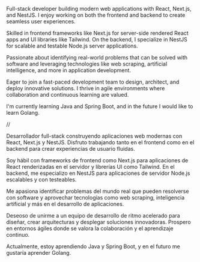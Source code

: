 Full-stack developer building modern web applications with React, Next.js, and NestJS. I enjoy working on both the frontend and backend to create seamless user experiences.

Skilled in frontend frameworks like Next.js for server-side rendered React apps and UI libraries like Tailwind. On the backend, I specialize in NestJS for scalable and testable Node.js server applications.

Passionate about identifying real-world problems that can be solved with software and leveraging technologies like web scraping, artificial intelligence, and more in application development.

Eager to join a fast-paced development team to design, architect, and deploy innovative solutions. I thrive in agile environments where collaboration and continuous learning are valued.

I'm currently learning Java and Spring Boot, and in the future I would like to learn Golang.

//

Desarrollador full-stack construyendo aplicaciones web modernas con React, Next.js y NestJS. Disfruto trabajando tanto en el frontend como en el backend para crear experiencias de usuario fluidas.

Soy hábil con frameworks de frontend como Next.js para aplicaciones de React renderizadas en el servidor y librerías UI como Tailwind. En el backend, me especializo en NestJS para aplicaciones de servidor Node.js escalables y con testeables.

Me apasiona identificar problemas del mundo real que pueden resolverse con software y aprovechar tecnologías como web scraping, inteligencia artificial y más en el desarrollo de aplicaciones.

Deseoso de unirme a un equipo de desarrollo de ritmo acelerado para diseñar, crear arquitecturas y desplegar soluciones innovadoras. Prospero en entornos ágiles donde se valora la colaboración y el aprendizaje continuo.

Actualmente, estoy aprendiendo Java y Spring Boot, y en el futuro me gustaría aprender Golang.
